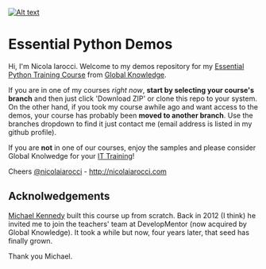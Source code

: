 [![Alt text](https://raw.githubusercontent.com/nicolaiarocci/EssentialPythonDemos/master/supporting_files/logo.png)][2]

Essential Python Demos
===========

Hi, I'm Nicola Iarocci. Welcome to my demos repository for my [Essential Python Training Course][1] from [Global Knowledge][2]. 

If you are in one of my courses *right now*, **start by selecting your course's branch** and then just click 'Download ZIP' or clone this repo to your system. On the other hand, if you took my course awhile ago and want access to the demos, your course has probably been **moved to another branch**. Use the branches dropdown to find it just contact me (email address is listed in my github profile).

If you are **not** in one of our courses, enjoy the samples and please consider Global Knolwedge for your [IT Training][3]!

Cheers
[@nicolaiarocci](https://twitter.com/nicolaiarocci) - http://nicolaiarocci.com

Acknolwedgements
---
[Michael Kennedy][4] built this course up from scratch. Back in 2012 (I think) he
invited me to join the teachers' team at DevelopMentor (now acquired by Global
Knowledge). It took a while but now, four years later, that seed has finally
grown.

Thank you Michael.


[1]: http://www.globalknowledge.co.uk/courses/global_knowledge/applications_development_and_programming/gk2352.html
[2]: http://www.globalknowledge.co.uk
[3]: http://www.globalknowledge.co.uk/courses/
[4]: http://twitter.com/mkennedy
